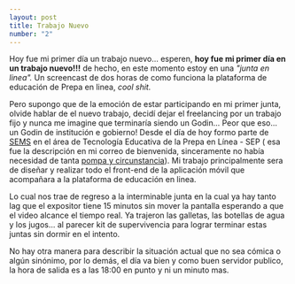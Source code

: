 ```yaml
---
layout: post
title: Trabajo Nuevo
number: "2"
---
```

Hoy fue mi primer día un trabajo nuevo... esperen, **hoy fue mi primer día en un trabajo nuevo!!!** de hecho, en este momento estoy en una *"junta en linea".* Un screencast de dos horas de como funciona la plataforma de educación de Prepa en linea, *cool shit.*

Pero supongo que de la emoción de estar participando en mi primer junta, olvide hablar de el nuevo trabajo, decidí dejar el freelancing por un trabajo fijo y nunca me imagine que terminaría siendo un Godin... Peor que eso... un Godin de institución e gobierno! Desde el día de hoy formo parte de [SEMS](http://sems.gob.mx/)  en el área de Tecnología Educativa de la Prepa en Línea - SEP ( esa fue la descripción en mi correo de bienvenida, sinceramente no había necesidad de tanta [pompa y circunstancia](http://es.wikipedia.org/wiki/Pompa_y_circunstancia)). Mi trabajo principalmente sera de diseñar y realizar todo el front-end de la aplicación móvil que acompañara a la plataforma de educación en linea.

Lo cual nos trae de regreso a la interminable junta en la cual ya hay tanto lag que el expositor tiene 15 minutos sin mover la pantalla esperando a que el video alcance el tiempo real. Ya trajeron las galletas, las botellas de agua y los jugos... al parecer kit de supervivencia para lograr terminar estas juntas sin dormir en el intento.

No hay otra manera para describir la situación actual que no sea cómica o algún sinónimo, por lo demás, el día va bien y como buen servidor publico, la hora de salida es a las 18:00 en punto y ni un minuto mas.

